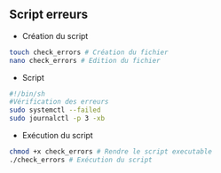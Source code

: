 ## Script erreurs

* Création du script
```bash
touch check_errors # Création du fichier
nano check_errors # Edition du fichier
```

* Script
```bash
#!/bin/sh
#Vérification des erreurs
sudo systemctl --failed
sudo journalctl -p 3 -xb
```

* Exécution du script
```bash
chmod +x check_errors # Rendre le script executable
./check_errors # Exécution du script